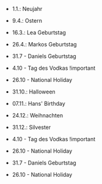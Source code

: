 - 1.1.: Neujahr
- 9.4.: Ostern
- 16.3.: Lea Geburtstag
- 26.4.: Markos Geburtstag
- 31.7 - Daniels Geburtstag
- 4.10 - Tag des Vodkas !important
- 26.10 - National Holiday
- 31.10.: Halloween
- 07.11.: Hans' Birthday
- 24.12.: Weihnachten
- 31.12.: Silvester

- 4.10 - Tag des Vodkas !important

- 26.10 - National Holiday
- 31.7 - Daniels Geburtstag
- 26.10 - National Holiday

